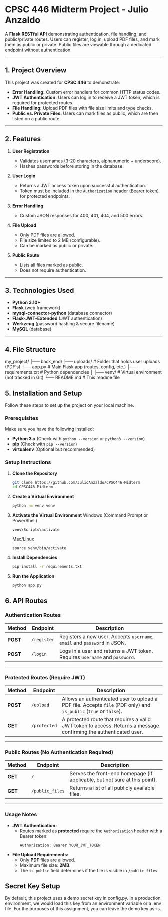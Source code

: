 # CPSC 446 Midterm Project - Julio Anzaldo

A **Flask RESTful API** demonstrating authentication, file handling, and public/private routes. Users can register, log in, upload PDF files, and mark them as public or private. Public files are viewable through a dedicated endpoint without authentication.

---

## 1. Project Overview

This project was created for **CPSC 446** to demonstrate:
- **Error Handling:** Custom error handlers for common HTTP status codes.  
- **JWT Authentication:** Users can log in to receive a JWT token, which is required for protected routes.  
- **File Handling:** Upload PDF files with file size limits and type checks.  
- **Public vs. Private Files:** Users can mark files as public, which are then listed on a public route.

---

## 2. Features

1. **User Registration**  
   - Validates usernames (3-20 characters, alphanumeric + underscore).  
   - Hashes passwords before storing in the database.

2. **User Login**  
   - Returns a JWT access token upon successful authentication.  
   - Token must be included in the `Authorization` header (Bearer token) for protected endpoints.

3. **Error Handling**  
   - Custom JSON responses for 400, 401, 404, and 500 errors.

4. **File Upload**  
   - Only PDF files are allowed.  
   - File size limited to 2 MB (configurable).  
   - Can be marked as public or private.

5. **Public Route**  
   - Lists all files marked as public.  
   - Does not require authentication.

---

## 3. Technologies Used

- **Python 3.10+**  
- **Flask** (web framework)  
- **mysql-connector-python** (database connector)  
- **Flask-JWT-Extended** (JWT authentication)  
- **Werkzeug** (password hashing & secure filename)  
- **MySQL** (database)

---

## 4. File Structure

my_project/ 
    ├── back_end/
        ├── uploads/ # Folder that holds user uploads (PDF's)
        └── app.py # Main Flask app (routes, config, etc.) 
    ├── requirements.txt # Python dependencies │ 
    ├── venv/ # Virtual environment (not tracked in Git) 
    └── README.md # This readme file 

## 5. Installation and Setup

Follow these steps to set up the project on your local machine.

### Prerequisites
Make sure you have the following installed:
- **Python 3.x** (Check with `python --version` or `python3 --version`)
- **pip** (Check with `pip --version`)
- **virtualenv** (Optional but recommended)

### Setup Instructions

1. **Clone the Repository**
   ```sh
   git clone https://github.com/JulioAnzaldo/CPSC446-Midterm
   cd CPSC446-Midterm
   ```
2. **Create a Virtual Environment**
   ```sh
   python -m venv venv
   ```
3. **Activate the Virtual Environment**
   Windows (Command Prompt or PowerShell)
   ```
   venv\Scripts\activate
   ```
   
   Mac/Linux
   ```
   source venv/bin/activate
   ```

4. **Install Dependencies**
   ```sh
   pip install -r requirements.txt
   ```

5. **Run the Application**
   ```sh
   python app.py
   ```

## 6. API Routes

### **Authentication Routes**
| Method | Endpoint       | Description |
|--------|--------------|-------------|
| **POST** | `/register` | Registers a new user. Accepts `username`, `email` and `password` in JSON. |
| **POST** | `/login` | Logs in a user and returns a JWT token. Requires `username` and `password`. |

---

### **Protected Routes (Require JWT)**
| Method | Endpoint       | Description |
|--------|--------------|-------------|
| **POST** | `/upload` | Allows an authenticated user to upload a PDF file. Accepts `file` (PDF only) and `is_public` (`true` or `false`). |
| **GET** | `/protected` | A protected route that requires a valid JWT token to access. Returns a message confirming the authenticated user. |

---

### **Public Routes (No Authentication Required)**
| Method | Endpoint       | Description |
|--------|--------------|-------------|
| **GET** | `/` | Serves the front-end homepage (if applicable, but not sure at this point). |
| **GET** | `/public_files` | Returns a list of all publicly available files. |

---

### **Usage Notes**
- **JWT Authentication:**  
  - Routes marked as **protected** require the `Authorization` header with a Bearer token:  
    ```
    Authorization: Bearer YOUR_JWT_TOKEN
    ```
- **File Upload Requirements:**  
  - Only **PDF** files are allowed.
  - Maximum file size: **2MB**.
  - The `is_public` field determines if the file is visible in `/public_files`.

## Secret Key Setup
By default, this project uses a demo secret key in config.py. In a production environment, we would load this key from an environment variable or a .env file. For the purposes of this assignment, you can leave the demo key as-is.